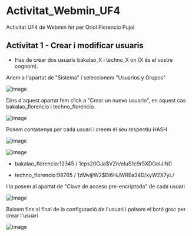 # Activitat_Webmin_UF4
Activitat UF4 de Webmin fet per Oriol Florencio Pujol

## Activitat 1 - Crear i modificar usuaris
- Has de crear dos usuaris bakalao_X i techno_X on (X és el vostre cognom).

Anem a l'apartat de "Sistema" i seleccionem "Usuarios y Grupos"
  
![image](https://github.com/user-attachments/assets/ee63d4bd-9423-4a15-8e98-aecdabab4b7f)

Dins d'aquest apartat fem click a "Crear un nuevo usuario", en aquest cas bakalao_florencio i techno_florencio.

![image](https://github.com/user-attachments/assets/106628aa-9bba-47d7-a6f0-8a7a4431a665)

Posem contasenya per cada usuari i creem el seu respectiu HASH

![image](https://github.com/user-attachments/assets/a4f65d9d-d07f-44bf-94a6-d74a91d8db7d)

![image](https://github.com/user-attachments/assets/49bf14f4-a618-4dff-927a-7625bfbbf947)

- bakalao_florencio:12345 / $1$eps20GJa$VZn/eIuS1c9r5XDGoIJiN0
  
- techno_florencio:98765 / $1$zMvijIW2$Et6HJWREa34D/xyW2X7yL/

I la posem al apartat de "Clave de acceso pre-encriptada" de cada usuari

![image](https://github.com/user-attachments/assets/06a6feac-9069-46ff-b414-1686b85a3868)

Baixem fins al final de la configuració de l'usuari i polsem el botó groc per crear l'usuari

![image](https://github.com/user-attachments/assets/708ebac0-9f94-4061-a652-904530bac95a)


